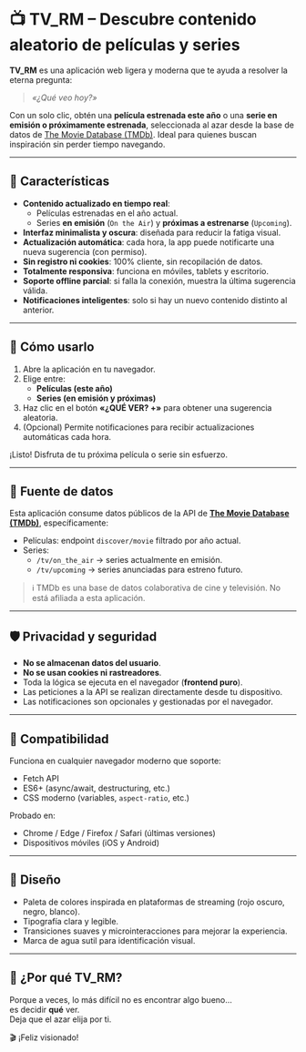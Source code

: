 # 📺 TV_RM – Descubre contenido aleatorio de películas y series

**TV_RM** es una aplicación web ligera y moderna que te ayuda a resolver la eterna pregunta:  
> _«¿Qué veo hoy?»_

Con un solo clic, obtén una **película estrenada este año** o una **serie en emisión o próximamente estrenada**, seleccionada al azar desde la base de datos de [The Movie Database (TMDb)](https://www.themoviedb.org/). Ideal para quienes buscan inspiración sin perder tiempo navegando.

---

## 🌟 Características

- **Contenido actualizado en tiempo real**:
  - Películas estrenadas en el año actual.
  - Series **en emisión** (`On the Air`) y **próximas a estrenarse** (`Upcoming`).
- **Interfaz minimalista y oscura**: diseñada para reducir la fatiga visual.
- **Actualización automática**: cada hora, la app puede notificarte una nueva sugerencia (con permiso).
- **Sin registro ni cookies**: 100% cliente, sin recopilación de datos.
- **Totalmente responsiva**: funciona en móviles, tablets y escritorio.
- **Soporte offline parcial**: si falla la conexión, muestra la última sugerencia válida.
- **Notificaciones inteligentes**: solo si hay un nuevo contenido distinto al anterior.

---

## 🚀 Cómo usarlo

1. Abre la aplicación en tu navegador.
2. Elige entre:
   - **Películas (este año)**
   - **Series (en emisión y próximas)**
3. Haz clic en el botón **«¿QUÉ VER? +»** para obtener una sugerencia aleatoria.
4. (Opcional) Permite notificaciones para recibir actualizaciones automáticas cada hora.

¡Listo! Disfruta de tu próxima película o serie sin esfuerzo.

---

## 📡 Fuente de datos

Esta aplicación consume datos públicos de la API de **[The Movie Database (TMDb)](https://www.themoviedb.org/documentation/api)**, específicamente:

- Películas: endpoint `discover/movie` filtrado por año actual.
- Series:
  - `/tv/on_the_air` → series actualmente en emisión.
  - `/tv/upcoming` → series anunciadas para estreno futuro.

> ℹ️ TMDb es una base de datos colaborativa de cine y televisión. No está afiliada a esta aplicación.

---

## 🛡️ Privacidad y seguridad

- **No se almacenan datos del usuario**.
- **No se usan cookies ni rastreadores**.
- Toda la lógica se ejecuta en el navegador (**frontend puro**).
- Las peticiones a la API se realizan directamente desde tu dispositivo.
- Las notificaciones son opcionales y gestionadas por el navegador.

---

## 📱 Compatibilidad

Funciona en cualquier navegador moderno que soporte:
- Fetch API
- ES6+ (async/await, destructuring, etc.)
- CSS moderno (variables, `aspect-ratio`, etc.)

Probado en:
- Chrome / Edge / Firefox / Safari (últimas versiones)
- Dispositivos móviles (iOS y Android)

---

## 🎨 Diseño

- Paleta de colores inspirada en plataformas de streaming (rojo oscuro, negro, blanco).
- Tipografía clara y legible.
- Transiciones suaves y microinteracciones para mejorar la experiencia.
- Marca de agua sutil para identificación visual.

---

## 🙌 ¿Por qué TV_RM?

Porque a veces, lo más difícil no es encontrar algo bueno…  
es decidir **qué** ver.  
Deja que el azar elija por ti.

🎬 ¡Feliz visionado!